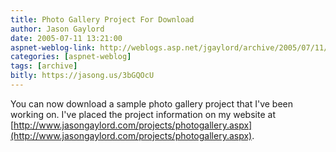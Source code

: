 ```yaml
---
title: Photo Gallery Project For Download
author: Jason Gaylord
date: 2005-07-11 13:21:00
aspnet-weblog-link: http://weblogs.asp.net/jgaylord/archive/2005/07/11/418982.aspx
categories: [aspnet-weblog]
tags: [archive]
bitly: https://jasong.us/3bGQOcU
---
```


You can now download a sample photo gallery project that I've been working on. I've placed the project information on my website at [http://www.jasongaylord.com/projects/photogallery.aspx](http://www.jasongaylord.com/projects/photogallery.aspx).